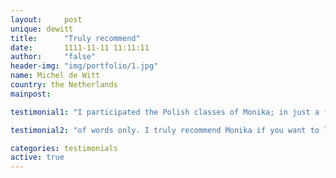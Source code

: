 ```yaml
---
layout:     post
unique: dewitt
title:      "Truly recommend"
date:       1111-11-11 11:11:11
author:     "false"
header-img: "img/portfolio/1.jpg"
name: Michel de Witt
country: the Netherlands
mainpost: 

testimonial1: "I participated the Polish classes of Monika; in just a few months she taught me the basics of grammar and a lot of verbs. It enables me to talk a lot better in Polish, without people making fun of me…:-) Courses driven by Monika are the perfect combination of hard work, but with (a lot of) fun as well. Learning by doing, not by filling the tank with tons"

testimonial2: "of words only. I truly recommend Monika if you want to learn a language in an usualy difficult Polish grammar! I was very skeptical about anyone being able to explain to me  efficient and fun way!"

categories: testimonials
active: true
---
```












